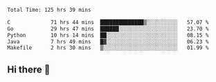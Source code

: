 <!--START_SECTION:waka-->

```txt
Total Time: 125 hrs 39 mins

C             71 hrs 44 mins  ██████████████▒░░░░░░░░░░   57.07 %
Go            29 hrs 47 mins  ██████░░░░░░░░░░░░░░░░░░░   23.70 %
Python        10 hrs 14 mins  ██░░░░░░░░░░░░░░░░░░░░░░░   08.15 %
Java          7 hrs 49 mins   █▓░░░░░░░░░░░░░░░░░░░░░░░   06.23 %
Makefile      2 hrs 30 mins   ▒░░░░░░░░░░░░░░░░░░░░░░░░   01.99 %
```

<!--END_SECTION:waka-->

## Hi there 👋

<!--
**prorok210/prorok210** is a ✨ _special_ ✨ repository because its `README.md` (this file) appears on your GitHub profile.

Here are some ideas to get you started:

- 🔭 I’m currently working on ...
- 🌱 I’m currently learning ...
- 👯 I’m looking to collaborate on ...
- 🤔 I’m looking for help with ...
- 💬 Ask me about ...
- 📫 How to reach me: ...
- 😄 Pronouns: ...
- ⚡ Fun fact: ...
-->
